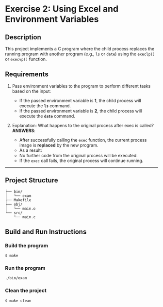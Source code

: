 # Exercise 2: Using Excel and Environment Variables

## Description
This project implements a C program where the child process replaces the running program with another program (e.g., `ls` or `date`) using the `execlp()` or `execvp()` function.

## Requirements
1. Pass environment variables to the program to perform different tasks based on the input:  
    - If the passed environment variable is **1**, the child process will execute the **`ls`** command.
    - If the passed environment variable is **2**, the child process will execute the **`date`** command.
  
2. Explanation: What happens to the original process after exec is called?
    **ANSWERS**: 
    - After successfully calling the `exec` function, the current process image is **replaced** by the new program. 
    - As a result:
    + No further code from the original process will be executed.
    + If the `exec` call fails, the original process will continue running.

---

## Project Structure
```
├── bin/         
│   └── exam
├── Makefile     
├── obj/         
│   └── main.o
└── src/        
    └── main.c
```

## Build and Run Instructions

### Build the program
```bash
$ make
```
### Run the program
```bash
./bin/exam
```
### Clean the project
```bash
$ make clean
```
